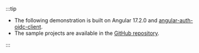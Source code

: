 :::tip

- The following demonstration is built on Angular 17.2.0 and [angular-auth-oidc-client](https://github.com/damienbod/angular-auth-oidc-client).
- The sample projects are available in the [GitHub repository](https://github.com/logto-io/js/tree/master/packages/angular-sample).

:::
